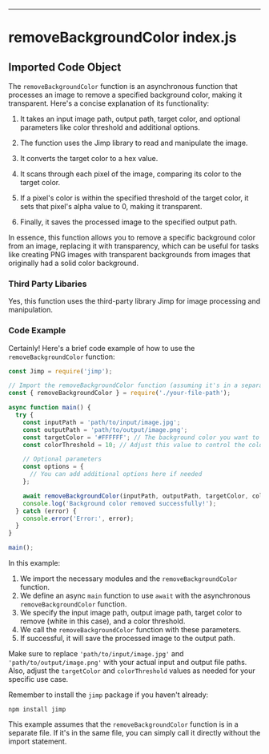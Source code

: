 

  

  

  

  

  

  

  

  
---
# removeBackgroundColor index.js
## Imported Code Object
The `removeBackgroundColor` function is an asynchronous function that processes an image to remove a specified background color, making it transparent. Here's a concise explanation of its functionality:

1. It takes an input image path, output path, target color, and optional parameters like color threshold and additional options.

2. The function uses the Jimp library to read and manipulate the image.

3. It converts the target color to a hex value.

4. It scans through each pixel of the image, comparing its color to the target color.

5. If a pixel's color is within the specified threshold of the target color, it sets that pixel's alpha value to 0, making it transparent.

6. Finally, it saves the processed image to the specified output path.

In essence, this function allows you to remove a specific background color from an image, replacing it with transparency, which can be useful for tasks like creating PNG images with transparent backgrounds from images that originally had a solid color background.

### Third Party Libaries

Yes, this function uses the third-party library Jimp for image processing and manipulation.

### Code Example

Certainly! Here's a brief code example of how to use the `removeBackgroundColor` function:

```javascript
const Jimp = require('jimp');

// Import the removeBackgroundColor function (assuming it's in a separate file)
const { removeBackgroundColor } = require('./your-file-path');

async function main() {
  try {
    const inputPath = 'path/to/input/image.jpg';
    const outputPath = 'path/to/output/image.png';
    const targetColor = '#FFFFFF'; // The background color you want to remove (white in this case)
    const colorThreshold = 10; // Adjust this value to control the color matching tolerance

    // Optional parameters
    const options = {
      // You can add additional options here if needed
    };

    await removeBackgroundColor(inputPath, outputPath, targetColor, colorThreshold, options);
    console.log('Background color removed successfully!');
  } catch (error) {
    console.error('Error:', error);
  }
}

main();
```

In this example:

1. We import the necessary modules and the `removeBackgroundColor` function.
2. We define an async `main` function to use `await` with the asynchronous `removeBackgroundColor` function.
3. We specify the input image path, output image path, target color to remove (white in this case), and a color threshold.
4. We call the `removeBackgroundColor` function with these parameters.
5. If successful, it will save the processed image to the output path.

Make sure to replace `'path/to/input/image.jpg'` and `'path/to/output/image.png'` with your actual input and output file paths. Also, adjust the `targetColor` and `colorThreshold` values as needed for your specific use case.

Remember to install the `jimp` package if you haven't already:

```
npm install jimp
```

This example assumes that the `removeBackgroundColor` function is in a separate file. If it's in the same file, you can simply call it directly without the import statement.


  